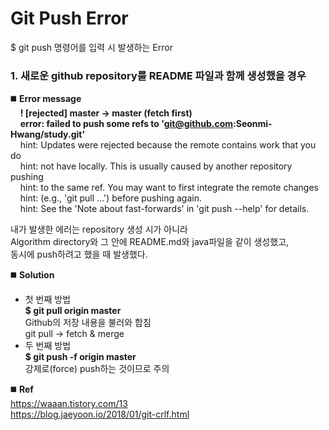 # Git Push Error  
$ git push 명령어를 입력 시 발생하는 Error  

### **1. 새로운 github repository를 README 파일과 함께 생성했을 경우**
◼️ **Error message**  
&nbsp;&nbsp;&nbsp;&nbsp;**! [rejected] master -> master (fetch first)**  
&nbsp;&nbsp;&nbsp;&nbsp;**error: failed to push some refs to 'git@github.com:Seonmi-Hwang/study.git'**  
&nbsp;&nbsp;&nbsp;&nbsp;hint: Updates were rejected because the remote contains work that you do  
&nbsp;&nbsp;&nbsp;&nbsp;hint: not have locally. This is usually caused by another repository pushing  
&nbsp;&nbsp;&nbsp;&nbsp;hint: to the same ref. You may want to first integrate the remote changes  
&nbsp;&nbsp;&nbsp;&nbsp;hint: (e.g., 'git pull ...') before pushing again.  
&nbsp;&nbsp;&nbsp;&nbsp;hint: See the 'Note about fast-forwards' in 'git push --help' for details.  

내가 발생한 에러는 repository 생성 시가 아니라  
Algorithm directory와 그 안에 README.md와 java파일을 같이 생성했고,  
동시에 push하려고 했을 때 발생했다.  

◼️ **Solution**  
* 첫 번째 방법  
**$ git pull origin master**  
Github의 저장 내용을 불러와 합침  
git pull -> fetch & merge  <br>
* 두 번째 방법  
**$ git push -f origin master**  
강제로(force) push하는 것이므로 주의    

◼️ **Ref**  
https://waaan.tistory.com/13  
https://blog.jaeyoon.io/2018/01/git-crlf.html  
